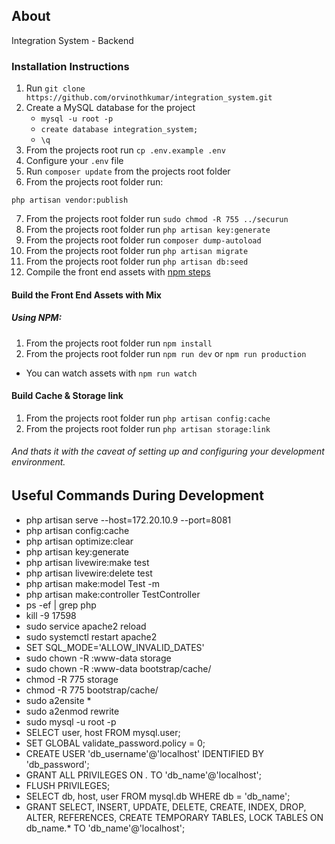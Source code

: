 ## About

Integration System - Backend

### Installation Instructions

1. Run `git clone https://github.com/orvinothkumar/integration_system.git`
2. Create a MySQL database for the project
    - `mysql -u root -p`
    - `create database integration_system;`
    - `\q`
3. From the projects root run `cp .env.example .env`
4. Configure your `.env` file
5. Run `composer update` from the projects root folder
6. From the projects root folder run:

```
php artisan vendor:publish
```

7. From the projects root folder run `sudo chmod -R 755 ../securun`
8. From the projects root folder run `php artisan key:generate`
9. From the projects root folder run `composer dump-autoload`
10. From the projects root folder run `php artisan migrate`
11. From the projects root folder run `php artisan db:seed`
12. Compile the front end assets with [npm steps](#using-npm)

#### Build the Front End Assets with Mix

##### Using NPM:

1. From the projects root folder run `npm install`
2. From the projects root folder run `npm run dev` or `npm run production`

-   You can watch assets with `npm run watch`

#### Build Cache & Storage link

1. From the projects root folder run `php artisan config:cache`
2. From the projects root folder run `php artisan storage:link`

###### And thats it with the caveat of setting up and configuring your development environment.

## Useful Commands During Development

-   php artisan serve --host=172.20.10.9 --port=8081
-   php artisan config:cache
-   php artisan optimize:clear
-   php artisan key:generate
-   php artisan livewire:make test
-   php artisan livewire:delete test
-   php artisan make:model Test -m
-   php artisan make:controller TestController
-   ps -ef | grep php
-   kill -9 17598
-   sudo service apache2 reload
-   sudo systemctl restart apache2
-   SET SQL_MODE='ALLOW_INVALID_DATES'
-   sudo chown -R :www-data storage
-   sudo chown -R :www-data bootstrap/cache/
-   chmod -R 775 storage
-   chmod -R 775 bootstrap/cache/
-   sudo a2ensite \*
-   sudo a2enmod rewrite
-   sudo mysql -u root -p
-   SELECT user, host FROM mysql.user;
-   SET GLOBAL validate_password.policy = 0;
-   CREATE USER 'db_username'@'localhost' IDENTIFIED BY 'db_password';
-   GRANT ALL PRIVILEGES ON _._ TO 'db_name'@'localhost';
-   FLUSH PRIVILEGES;
-   SELECT db, host, user FROM mysql.db WHERE db = 'db_name';
-   GRANT SELECT, INSERT, UPDATE, DELETE, CREATE, INDEX, DROP, ALTER, REFERENCES, CREATE TEMPORARY TABLES, LOCK TABLES ON db_name.\* TO 'db_name'@'localhost';
